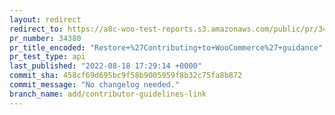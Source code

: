 ```yaml
---
layout: redirect
redirect_to: https://a8c-woo-test-reports.s3.amazonaws.com/public/pr/34380/api/index.html
pr_number: 34380
pr_title_encoded: "Restore+%27Contributing+to+WooCommerce%27+guidance"
pr_test_type: api
last_published: "2022-08-18 17:29:14 +0000"
commit_sha: 458cf69d695bc9f58b9005959f8b32c75fa8b872
commit_message: "No changelog needed."
branch_name: add/contributor-guidelines-link
---
```

